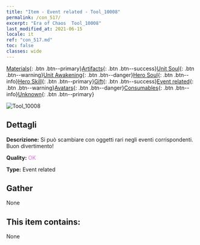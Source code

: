 ```yaml
---
title: "Item - Event related - Tool_10008"
permalink: /con_517/
excerpt: "Era of Chaos  Tool_10008"
last_modified_at: 2021-06-15
locale: it
ref: "con_517.md"
toc: false
classes: wide
---
```

 [Materials](/ItemsIT/){: .btn .btn--primary}[Artifacts](/ItemsIT/Artifacts/){: .btn .btn--success}[Unit Soul](/ItemsIT/UnitSoul/){: .btn .btn--warning}[Unit Awakening](/ItemsIT/UnitAwakening/){: .btn .btn--danger}[Hero Soul](/ItemsIT/HeroSoul/){: .btn .btn--info}[Hero Skill](/ItemsIT/HeroSkill/){: .btn .btn--primary}[Gift](/ItemsIT/Gift/){: .btn .btn--success}[Event related](/ItemsIT/Events/){: .btn .btn--warning}[Avatars](/ItemsIT/Avatars/){: .btn .btn--danger}[Consumables](/ItemsIT/Consumables/){: .btn .btn--info}[Unknown](/ItemsIT/Unknown/){: .btn .btn--primary}

 ![Tool_10008](/images/t/i_10008.png)

## Dettagli
 **Descrizione:** Si può scambiare con oggetti rari negli eventi corrispondenti. Buon divertimento!

 **Quality:** <span style="color: #DA70D6">OK</span>

 **Type:** Event related

## Gather

  None

## This item contains:

  None

